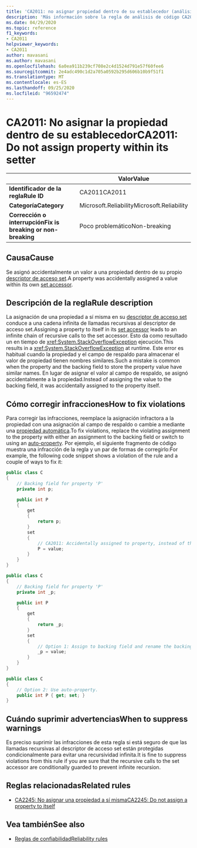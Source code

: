 ```yaml
---
title: 'CA2011: no asignar propiedad dentro de su establecedor (análisis de código)'
description: 'Más información sobre la regla de análisis de código CA2011: no asignar propiedad dentro de su establecedor'
ms.date: 04/29/2020
ms.topic: reference
f1_keywords:
- CA2011
helpviewer_keywords:
- CA2011
author: mavasani
ms.author: mavasani
ms.openlocfilehash: 6a0ea911b239cf708e2c4d1524d791e57f60fee6
ms.sourcegitcommit: 2e4adc490c1d2a705a0592b295d606b10b9f51f1
ms.translationtype: MT
ms.contentlocale: es-ES
ms.lasthandoff: 09/25/2020
ms.locfileid: "96592474"
---
```

# <a name="ca2011-do-not-assign-property-within-its-setter"></a><span data-ttu-id="64796-103">CA2011: No asignar la propiedad dentro de su establecedor</span><span class="sxs-lookup"><span data-stu-id="64796-103">CA2011: Do not assign property within its setter</span></span>

| | <span data-ttu-id="64796-104">Valor</span><span class="sxs-lookup"><span data-stu-id="64796-104">Value</span></span> |
|-|-|
| <span data-ttu-id="64796-105">**Identificador de la regla**</span><span class="sxs-lookup"><span data-stu-id="64796-105">**Rule ID**</span></span> |<span data-ttu-id="64796-106">CA2011</span><span class="sxs-lookup"><span data-stu-id="64796-106">CA2011</span></span>|
| <span data-ttu-id="64796-107">**Categoría**</span><span class="sxs-lookup"><span data-stu-id="64796-107">**Category**</span></span> |<span data-ttu-id="64796-108">Microsoft.Reliability</span><span class="sxs-lookup"><span data-stu-id="64796-108">Microsoft.Reliability</span></span>|
| <span data-ttu-id="64796-109">**Corrección o interrupción**</span><span class="sxs-lookup"><span data-stu-id="64796-109">**Fix is breaking or non-breaking**</span></span> |<span data-ttu-id="64796-110">Poco problemático</span><span class="sxs-lookup"><span data-stu-id="64796-110">Non-breaking</span></span>|

## <a name="cause"></a><span data-ttu-id="64796-111">Causa</span><span class="sxs-lookup"><span data-stu-id="64796-111">Cause</span></span>

<span data-ttu-id="64796-112">Se asignó accidentalmente un valor a una propiedad dentro de su propio [descriptor de acceso set](../../../csharp/programming-guide/classes-and-structs/using-properties.md#the-set-accessor).</span><span class="sxs-lookup"><span data-stu-id="64796-112">A property was accidentally assigned a value within its own [set accessor](../../../csharp/programming-guide/classes-and-structs/using-properties.md#the-set-accessor).</span></span>

## <a name="rule-description"></a><span data-ttu-id="64796-113">Descripción de la regla</span><span class="sxs-lookup"><span data-stu-id="64796-113">Rule description</span></span>

<span data-ttu-id="64796-114">La asignación de una propiedad a sí misma en su [descriptor de acceso set](../../../csharp/programming-guide/classes-and-structs/using-properties.md#the-set-accessor) conduce a una cadena infinita de llamadas recursivas al descriptor de acceso set.</span><span class="sxs-lookup"><span data-stu-id="64796-114">Assigning a property to itself in its [set accessor](../../../csharp/programming-guide/classes-and-structs/using-properties.md#the-set-accessor) leads to an infinite chain of recursive calls to the set accessor.</span></span> <span data-ttu-id="64796-115">Esto da como resultado un en tiempo de <xref:System.StackOverflowException> ejecución.</span><span class="sxs-lookup"><span data-stu-id="64796-115">This results in a <xref:System.StackOverflowException> at runtime.</span></span> <span data-ttu-id="64796-116">Este error es habitual cuando la propiedad y el campo de respaldo para almacenar el valor de propiedad tienen nombres similares.</span><span class="sxs-lookup"><span data-stu-id="64796-116">Such a mistake is common when the property and the backing field to store the property value have similar names.</span></span> <span data-ttu-id="64796-117">En lugar de asignar el valor al campo de respaldo, se asignó accidentalmente a la propiedad.</span><span class="sxs-lookup"><span data-stu-id="64796-117">Instead of assigning the value to the backing field, it was accidentally assigned to the property itself.</span></span>

## <a name="how-to-fix-violations"></a><span data-ttu-id="64796-118">Cómo corregir infracciones</span><span class="sxs-lookup"><span data-stu-id="64796-118">How to fix violations</span></span>

<span data-ttu-id="64796-119">Para corregir las infracciones, reemplace la asignación infractora a la propiedad con una asignación al campo de respaldo o cambie a mediante una [propiedad automática](../../../csharp/programming-guide/classes-and-structs/auto-implemented-properties.md).</span><span class="sxs-lookup"><span data-stu-id="64796-119">To fix violations, replace the violating assignment to the property with either an assignment to the backing field or switch to using an [auto-property](../../../csharp/programming-guide/classes-and-structs/auto-implemented-properties.md).</span></span> <span data-ttu-id="64796-120">Por ejemplo, el siguiente fragmento de código muestra una infracción de la regla y un par de formas de corregirlo:</span><span class="sxs-lookup"><span data-stu-id="64796-120">For example, the following code snippet shows a violation of the rule and a couple of ways to fix it:</span></span>

```csharp
public class C
{
    // Backing field for property 'P'
    private int p;

    public int P
    {
        get
        {
            return p;
        }
        set
        {
            // CA2011: Accidentally assigned to property, instead of the backing field.
            P = value;
        }
    }
}
```

```csharp
public class C
{
    // Backing field for property 'P'
    private int _p;

    public int P
    {
        get
        {
            return _p;
        }
        set
        {
            // Option 1: Assign to backing field and rename the backing field for clarity.
            _p = value;
        }
    }
}
```

```csharp
public class C
{
    // Option 2: Use auto-property.
    public int P { get; set; }
}
```

## <a name="when-to-suppress-warnings"></a><span data-ttu-id="64796-121">Cuándo suprimir advertencias</span><span class="sxs-lookup"><span data-stu-id="64796-121">When to suppress warnings</span></span>

<span data-ttu-id="64796-122">Es preciso suprimir las infracciones de esta regla si está seguro de que las llamadas recursivas al descriptor de acceso set están protegidas condicionalmente para evitar una recursividad infinita.</span><span class="sxs-lookup"><span data-stu-id="64796-122">It is fine to suppress violations from this rule if you are sure that the recursive calls to the set accessor are conditionally guarded to prevent infinite recursion.</span></span>

## <a name="related-rules"></a><span data-ttu-id="64796-123">Reglas relacionadas</span><span class="sxs-lookup"><span data-stu-id="64796-123">Related rules</span></span>

- [<span data-ttu-id="64796-124">CA2245: No asignar una propiedad a sí misma</span><span class="sxs-lookup"><span data-stu-id="64796-124">CA2245: Do not assign a property to itself</span></span>](ca2245.md)

## <a name="see-also"></a><span data-ttu-id="64796-125">Vea también</span><span class="sxs-lookup"><span data-stu-id="64796-125">See also</span></span>

- [<span data-ttu-id="64796-126">Reglas de confiabilidad</span><span class="sxs-lookup"><span data-stu-id="64796-126">Reliability rules</span></span>](reliability-warnings.md)
